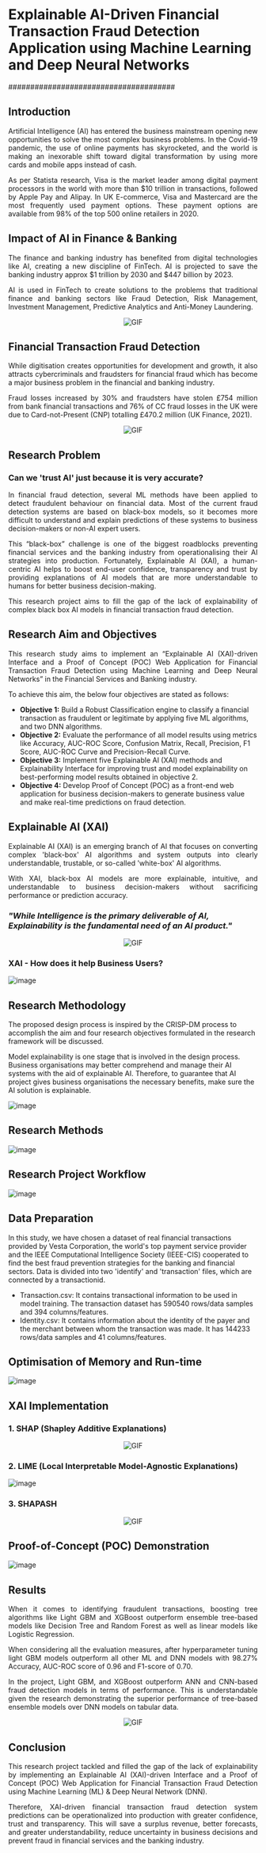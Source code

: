 # Explainable AI-Driven Financial Transaction Fraud Detection Application using Machine Learning and Deep Neural Networks
######################################
## Introduction

<p align = 'justify' > Artificial Intelligence (AI) has entered the business mainstream opening new opportunities to solve the most complex business problems. In the Covid-19 pandemic, the use of online payments has skyrocketed, and the world is making an inexorable shift toward digital transformation by using more cards and mobile apps instead of cash. </p>

<p align = 'justify' > As per Statista research, Visa is the market leader among digital payment processors in the world with more than $10 trillion in transactions, followed by Apple Pay and Alipay. In UK E-commerce, Visa and Mastercard are the most frequently used payment options. These payment options are available from 98% of the top 500 online retailers in 2020. </p>

## Impact of AI in Finance & Banking

<p align = 'justify' >The finance and banking industry has benefited from digital technologies like AI, creating a new discipline of FinTech. AI is projected to save the banking industry approx $1 trillion by 2030 and $447 billion by 2023. </p>

<p align = 'justify' >AI is used in FinTech to create solutions to the problems that traditional finance and banking sectors like Fraud Detection, Risk Management, Investment Management, Predictive Analytics and Anti-Money Laundering. </p>

<p align="center" width="100%">
<img alt="GIF" src="https://user-images.githubusercontent.com/31254745/191377492-9b827999-aba9-4dc7-8adf-fdb1b6c8fb19.png">
</p>

## Financial Transaction Fraud Detection

<p align = 'justify' >While digitisation creates opportunities for development and growth, it also attracts cybercriminals and fraudsters for financial fraud which has become a major business problem in the financial and banking industry. </p>

<p align = 'justify' >Fraud losses increased by 30% and fraudsters have stolen £754 million from bank financial transactions and 76% of CC fraud losses in the UK were due to Card-not-Present (CNP) totalling £470.2 million (UK Finance, 2021).</p>
<p align="center" width="100%">
<img alt="GIF" src="https://user-images.githubusercontent.com/31254745/191378636-97f1fe09-018e-4be3-a025-4a2330ded381.png">
</p>

## Research Problem

### Can we 'trust AI' just because it is very accurate?

<p align = 'justify' > In financial fraud detection, several ML methods have been applied to detect fraudulent behaviour on financial data. Most of the current fraud detection systems are based on black-box models, so it becomes more difficult to understand and explain predictions of these systems to business decision-makers or non-AI expert users.</p>

<p align = 'justify' > This “black-box” challenge is one of the biggest roadblocks preventing financial services and the banking industry from operationalising their AI strategies into production. Fortunately, Explainable AI (XAI), a human-centric AI helps to boost end-user confidence, transparency and trust by providing explanations of AI models that are more understandable to humans for better business decision-making.</p>

<p align = 'justify' >This research project aims to fill the gap of the lack of explainability of complex black box AI models in financial transaction fraud detection.</p> 

## Research Aim and Objectives

<p align = 'justify' >This research study aims to implement an “Explainable AI (XAI)-driven Interface and a Proof of Concept (POC) Web Application for Financial Transaction Fraud Detection using Machine Learning and Deep Neural Networks” in the Financial Services and Banking industry. </p>

To achieve this aim, the below four objectives are stated as follows:

- **Objective 1:** Build a Robust Classification engine to classify a financial transaction as fraudulent or legitimate by applying five ML algorithms, and two DNN algorithms.
- **Objective 2:** Evaluate the performance of all model results using metrics like Accuracy, AUC-ROC Score, Confusion Matrix, Recall, Precision, F1 Score, AUC-ROC Curve and Precision-Recall Curve.
- **Objective 3:** Implement five Explainable AI (XAI) methods and Explainability Interface for improving trust and model explainability on best-performing model results obtained in objective 2.
- **Objective 4:** Develop Proof of Concept (POC) as a front-end web application for business decision-makers to generate business value and make real-time predictions on fraud detection.

## Explainable AI (XAI)

<p align = 'justify' > Explainable AI (XAI) is an emerging branch of AI that focuses on converting complex 'black-box' AI algorithms and system outputs into clearly understandable, trustable, or so-called 'white-box' AI algorithms.</p>

<p align = 'justify' >With XAI, black-box AI models are more explainable, intuitive, and understandable to business decision-makers without sacrificing performance or prediction accuracy.</p>

### *"While Intelligence is the primary deliverable of AI, Explainability is the fundamental need of an AI product."*

<p align="center" width="100%">
<img alt="GIF" src="https://user-images.githubusercontent.com/31254745/191379681-85254992-1c9a-4e3d-b944-f5d6ddb24152.png">
</p>

### XAI - How does it help Business Users?

![image](https://user-images.githubusercontent.com/31254745/191379930-2ee1c7b2-10ec-430a-afa9-90185dcfa653.png)

## Research Methodology

The proposed design process is inspired by the CRISP-DM process to accomplish the aim and four research objectives formulated in the research framework will be discussed. 

Model explainability is one stage that is involved in the design process.  Business organisations may better comprehend and manage their AI systems with the aid of explainable AI. Therefore, to guarantee that AI project gives business organisations the necessary benefits, make sure the AI solution is explainable. 

![image](https://user-images.githubusercontent.com/31254745/191380128-8a619a02-4378-44b7-9f99-ece284aca6f0.png)

## Research Methods

![image](https://user-images.githubusercontent.com/31254745/191380294-b1b94541-f855-4f1a-8c7f-beffef920300.png)

## Research Project Workflow

![image](https://user-images.githubusercontent.com/31254745/191380390-6b88bcab-93e5-4cb3-af34-86e2712f2a6a.png)

## Data Preparation

In this study, we have chosen a dataset of real financial transactions provided by Vesta Corporation, the world's top payment service provider and the IEEE Computational Intelligence Society (IEEE-CIS) cooperated to find the best fraud prevention strategies for the banking and financial sectors. Data is divided into two 'identify' and 'transaction' files, which are connected by a transactionid.

- Transaction.csv: It contains transactional information to be used in model training. The transaction dataset has 590540 rows/data samples and 394 columns/features. 
- Identity.csv: It contains information about the identity of the payer and the merchant between whom the transaction was made. It has 144233 rows/data samples and 41 columns/features.

## Optimisation of Memory and Run-time

![image](https://user-images.githubusercontent.com/31254745/191380568-4aaf7d6a-8e4c-4384-adcc-80ff5e08fe17.png)

## XAI Implementation

### 1. SHAP (Shapley Additive Explanations)

<p align="center" width="100%">
<img alt="GIF" src="https://user-images.githubusercontent.com/31254745/191380674-eada5c89-a0bc-462a-8307-07cc07974653.png">
</p>

###  2. LIME (Local Interpretable Model-Agnostic Explanations)

![image](https://user-images.githubusercontent.com/31254745/191380832-c0859780-c24a-45e0-9829-5a6518cdb8dd.png)

### 3. SHAPASH

<p align="center" width="100%">
<img alt="GIF" src="https://user-images.githubusercontent.com/31254745/191380886-e65c89d6-0e0c-4105-8b2b-daeeb2d405dd.png">
</p>


## Proof-of-Concept (POC) Demonstration

![image](https://user-images.githubusercontent.com/31254745/191382290-cee8113d-0c7d-407d-b1b0-fa7c628cf780.png)

## Results

<p align = 'justify' >When it comes to identifying fraudulent transactions, boosting tree algorithms like Light GBM and XGBoost outperform ensemble tree-based models like Decision Tree and Random Forest as well as linear models like Logistic Regression.</p>

<p align = 'justify' >When considering all the evaluation measures, after hyperparameter tuning light GBM models outperform all other ML and DNN models with 98.27% Accuracy, AUC-ROC score of 0.96 and F1-score of 0.70.</p>

<p align = 'justify' >In the project, Light GBM, and XGBoost outperform ANN and CNN-based fraud detection models in terms of performance. This is understandable given the research demonstrating the superior performance of tree-based ensemble models over DNN models on tabular data.</p>

<p align="center" width="100%">
<img alt="GIF" src="https://user-images.githubusercontent.com/31254745/191382637-26c54d01-a548-46a9-868b-051dff5ab4a7.png">
</p>

## Conclusion 

<p align = 'justify' >This research project tackled and filled the gap of the lack of explainability by implementing an Explainable AI (XAI)-driven Interface and a Proof of Concept (POC) Web Application for Financial Transaction Fraud Detection using Machine Learning (ML) & Deep Neural Network (DNN).</p>

<p align = 'justify' >Therefore, XAI-driven financial transaction fraud detection system predictions can be operationalized into production with greater confidence, trust and transparency. This will save a surplus revenue, better forecasts, and greater understandability, reduce uncertainty in business decisions and prevent fraud in financial services and the banking industry.</p>











